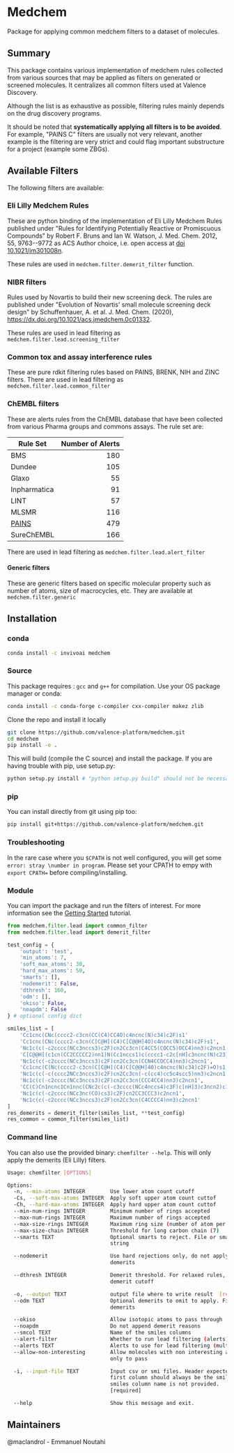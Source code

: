 # Medchem

Package for applying common medchem filters to a dataset of molecules.

## Summary

This package contains various implementation of medchem rules collected from various sources that may be applied as filters on generated or screened molecules. It centralizes all common filters used at Valence Discovery.

Although the list is as exhaustive as possible, filtering rules mainly depends on the drug discovery programs.

It should be noted that **systematically applying all filters is to be avoided**. For example, "PAINS C" filters are usually not very relevant, another example is the filtering are very strict and could flag important substructure for a project (example some ZBGs).

## Available Filters

The following filters are available:

### **Eli Lilly Medchem Rules**

These are python binding of the implementation of Eli Lilly Medchem Rules published under "Rules for Identifying Potentially Reactive or Promiscuous Compounds" by Robert F. Bruns and Ian W. Watson, J. Med. Chem. 2012, 55, 9763--9772 as ACS Author choice, i.e. open access at [doi 10.1021/jm301008n](https://doi.org/10.1021/jm301008n).

These rules are used in `medchem.filter.demerit_filter` function.

### NIBR filters

Rules used by Novartis to build their new screening deck. The rules are published under "Evolution of Novartis' small molecule screening deck design" by Schuffenhauer, A. et al. J. Med. Chem. (2020), https://dx.doi.org/10.1021/acs.jmedchem.0c01332.

These rules are used in lead filtering as `medchem.filter.lead.screening_filter`

### Common tox and assay interference rules

These are pure rdkit filtering rules based on PAINS, BRENK, NIH and ZINC filters. There are used in lead filtering as `medchem.filter.lead.common_filter`

### ChEMBL filters

These are alerts rules from the ChEMBL database that have been collected from various Pharma groups and commons assays. The rule set are:

| Rule Set                                                | Number of Alerts |
| ------------------------------------------------------- | ---------------: |
| BMS                                                     |              180 |
| Dundee                                                  |              105 |
| Glaxo                                                   |               55 |
| Inpharmatica                                            |               91 |
| LINT                                                    |               57 |
| MLSMR                                                   |              116 |
| [PAINS](https://pubs.acs.org/doi/abs/10.1021/jm901137j) |              479 |
| SureChEMBL                                              |              166 |

There are used in lead filtering as `medchem.filter.lead.alert_filter`

#### Generic filters

These are generic filters based on specific molecular property such as number of atoms, size of macrocycles, etc. They are available at `medchem.filter.generic`

## Installation

### conda

```bash
conda install -c invivoai medchem
```

### Source

This package requires : `gcc` and `g++` for compilation. Use your OS package manager or conda:

```bash
conda install -c conda-forge c-compiler cxx-compiler makez zlib
```

Clone the repo and install it locally

```bash
git clone https://github.com/valence-platform/medchem.git
cd medchem
pip install -e .
```

This will build (compile the C source) and install the package. If you are having trouble with pip, use setup.py:

```bash
python setup.py install # "python setup.py build" should not be necessary

```

### pip

You can install directly from git using pip too:

```bash
pip install git+https://github.com/valence-platform/medchem.git
```

### Troubleshooting

In the rare case where you `$CPATH` is not well configured, you will get some `error: stray \number in program`.
Please set your CPATH to empy with `export CPATH=` before compiling/installing.

### Module

You can import the package and run the filters of interest. For more information see the [Getting Started](docs/tutorials/getting-started.ipynb) tutorial.

```python
from medchem.filter.lead import common_filter
from medchem.filter.lead import demerit_filter

test_config = {
    'output': 'test',
    'min_atoms': 7,
    'soft_max_atoms': 30,
    'hard_max_atoms': 50,
    'smarts': [],
    'nodemerit': False,
    'dthresh': 160,
    'odm': [],
    'okiso': False,
    'noapdm': False
} # optional config dict

smiles_list = [
    'Cc1cnc(CNc(cccc2-c3cn(CC(C4)CC4O)c4ncnc(N)c34)c2F)s1'
    'Cc1cnc(CNc(cccc2-c3cn(C[C@H](C4)C[C@@H]4O)c4ncnc(N)c34)c2F)s1',
    'Nc1c(c(-c2cccc(NCc3nccs3)c2F)cn2Cc3cn(C4CC5(COCC5)OCC4)nn3)c2ncn1',
    'C[C@@H](c1cn(CC2CCCCC2)nn1)N(Cc1nccs1)c(cccc1-c2c[nH]c3ncnc(N)c23)c1F',
    'Nc1c(c(-c2cccc(NCc3nccs3)c2F)cn2Cc3cn(CCN4CCOCC4)nn3)c2ncn1',
    'Cc1cnc(C(Nc(cccc2-c3cn(C[C@H](C4)C[C@@H]4O)c4ncnc(N)c34)c2F)=O)s1',
    'Nc1c(c(-c(cccc2NCc3nccs3)c2F)cn2Cc3cn(-c(cc4)cc5c4scc5)nn3)c2ncn1',
    'Nc1c(c(-c2cccc(NCc3nccs3)c2F)cn2Cc3cn(CCC4CC4)nn3)c2ncn1',
    'CC(C)Cn1ncnc1Cn1nnc(CNc2c(c(-c3cccc(NCc4nccs4)c3F)c[nH]3)c3ncn2)c1',
    'Nc1c(c(-c2cccc(NCc3nc(CO)cs3)c2F)cn2CC3CCC3)c2ncn1',
    'Nc1c(c(-c2cccc(NCc3nccs3)c2F)cn2Cc3cn(C4CCCC4)nn3)c2ncn1'
]
res_demerits = demerit_filter(smiles_list, **test_config)
res_common = common_filter(smiles_list)
```

### Command line

You can also use the provided binary: `chemfilter --help`. This will only apply the demerits (Eli Lilly) filters.

```bash
Usage: chemfilter [OPTIONS]

Options:
  -n, --min-atoms INTEGER        Use lower atom count cutoff
  -Cs, --soft-max-atoms INTEGER  Apply soft upper atom count cuttof
  -Ch, --hard-max-atoms INTEGER  Apply hard upper atom count cuttof
  --min-num-rings INTEGER        Minimum number of rings accepted
  --max-num-rings INTEGER        Maximum number of rings accepted
  --max-size-rings INTEGER       Maximum ring size (number of atom per ring)
  --max-size-chain INTEGER       Threshold for long carbon chain (7)
  --smarts TEXT                  Optional smarts to reject. File or smarts
                                 string

  --nodemerit                    Use hard rejections only, do not apply any
                                 demerits

  --dthresh INTEGER              Demerit threshold. For relaxed rules, use 160
                                 demerit cutoff

  -o, --output TEXT              output file where to write result  [required]
  --odm TEXT                     Optional demerits to omit to apply. File or
                                 demerits

  --okiso                        Allow isotopic atoms to pass through
  --noapdm                       Do not append demerit reasons
  --smcol TEXT                   Name of the smiles columns
  --alert-filter                 Whether to run lead filtering (alerts) on the molecules
  --alerts TEXT                  Alerts to use for lead filtering (multiple allowed)
  --allow-non-interesting        Allow molecules with non interesting atoms
                                 only to pass

  -i, --input-file TEXT          Input csv or smi files. Header expected and
                                 first column should always be the smiles if
                                 smiles column name is not provided.
                                 [required]

  --help                         Show this message and exit.
```

## Maintainers

@maclandrol - Emmanuel Noutahi
